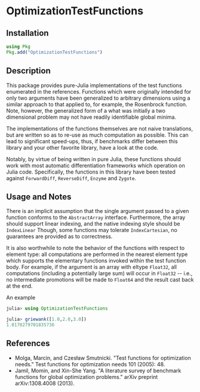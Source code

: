 # OptimizationTestFunctions

## Installation
```julia
using Pkg
Pkg.add("OptimizationTestFunctions")
```

## Description

This package provides pure-Julia implementations of the test functions enumerated in the references. Functions which were originally intended for only two arguments have been generalized to arbitrary dimensions using a similar approach to that applied to, for example, the Rosenbrock function. Note, however, the generalized form of a what was initially a two dimensional problem may not have readily identifiable global minima.

The implementations of the functions themselves are not naive translations, but are written so as to re-use as much computation as possible. This can lead to significant speed-ups, thus, if benchmarks differ between this library and your other favorite library, have a look at the code. 

Notably, by virtue of being written in pure Julia, these functions should work with most automatic differentiation frameworks which operation on Julia code. Specifically, the functions in this library have been tested against `ForwardDiff`, `ReverseDiff`, `Enzyme` and `Zygote`.

## Usage and Notes

There is an implicit assumption that the single argument passed to a given function conforms to the `AbstractArray` interface. Furthermore, the array should support linear indexing, and the native indexing style should be `IndexLinear` Though, some functions may tolerate `IndexCartesian`, no guarantees are provided as to correctness.

It is also worthwhile to note the behavior of the functions with respect to element type: all computations are performed in the nearest element type which supports the elementary functions invoked within the test function body. For example, if the argument is an array with eltype `Float32`, all computations (including a potentially large sum) will occur in `Float32` -- i.e., no intermediate promotions will be made to `Float64` and the result cast back at the end.

An example
```julia
julia> using OptimizationTestFunctions

julia> griewank([1.0,2.0,3.0])
1.0170279701835736
```

## References
- Molga, Marcin, and Czesław Smutnicki. "Test functions for optimization needs." Test functions for optimization needs 101 (2005): 48.
- Jamil, Momin, and Xin-She Yang. "A literature survey of benchmark functions for global optimization problems." arXiv preprint arXiv:1308.4008 (2013).
